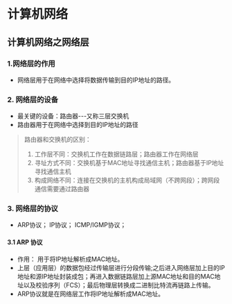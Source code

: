 # 计算机网络
## 计算机网络之网络层
### 1.网络层的作用
- 网络层用于在网络中选择将数据传输到目的IP地址的路径。
### 2. 网络层的设备
- 最关键的设备：路由器---又称三层交换机
- 路由器用于在网络中选择到目的IP地址的路径
> 路由器和交换机的区别：
> 1. 工作层不同：交换机工作在数据链路层；路由器工作在网络层
> 2. 寻址方式不同：交换机基于MAC地址寻找通信主机；路由器基于IP地址寻找通信主机
> 3. 构成网络不同：连接在交换机的主机构成局域网（不跨网段）；跨网段通信需要通过路由器
### 3. 网络层的协议
- ARP协议； IP协议； ICMP/IGMP协议；
#### 3.1 ARP 协议
- 作用： 用于将IP地址解析成MAC地址。
- 上层（应用层）的数据包经过传输层进行分段传输;之后进入网络层加上目的IP地址和源IP地址封装成包；再进入数据链路层加上源MAC地址和目的MAC地址以及校验序列（FCS）；最后物理层转换成二进制比特流再链路上传输。
- ARP协议就是在网络层工作将IP地址解析成MAC地址。

